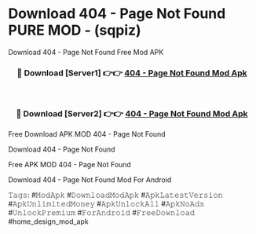 # Download 404 - Page Not Found PURE MOD - (sqpiz)
Download 404 - Page Not Found Free Mod APK

<div align="center">
<h3>🔴 Download [Server1] 👉👉 <a href="https://apk-comot.site?title=404_-_Page_Not_Found">404 - Page Not Found Mod Apk</a></h3><br>

<h3>🔴 Download [Server2] 👉👉 <a href="https://apk-comot.site?title=404_-_Page_Not_Found">404 - Page Not Found Mod Apk</a></h3>
</div>


Free Download APK MOD 404 - Page Not Found

Download 404 - Page Not Found 

Free APK MOD 404 - Page Not Found 

Download 404 - Page Not Found Mod For Android

𝚃𝚊𝚐𝚜: #𝙼𝚘𝚍𝙰𝚙𝚔 #𝙳𝚘𝚠𝚗𝚕𝚘𝚊𝚍𝙼𝚘𝚍𝙰𝚙𝚔 #𝙰𝚙𝚔𝙻𝚊𝚝𝚎𝚜𝚝𝚅𝚎𝚛𝚜𝚒𝚘𝚗 #𝙰𝚙𝚔𝚄𝚗𝚕𝚒𝚖𝚒𝚝𝚎𝚍𝙼𝚘𝚗𝚎𝚢 #𝙰𝚙𝚔𝚄𝚗𝚕𝚘𝚌𝚔𝙰𝚕𝚕 #𝙰𝚙𝚔𝙽𝚘𝙰𝚍𝚜 #𝚄𝚗𝚕𝚘𝚌𝚔𝙿𝚛𝚎𝚖𝚒𝚞𝚖 #𝙵𝚘𝚛𝙰𝚗𝚍𝚛𝚘𝚒𝚍 #𝙵𝚛𝚎𝚎𝙳𝚘𝚠𝚗𝚕𝚘𝚊𝚍 #home_design_mod_apk